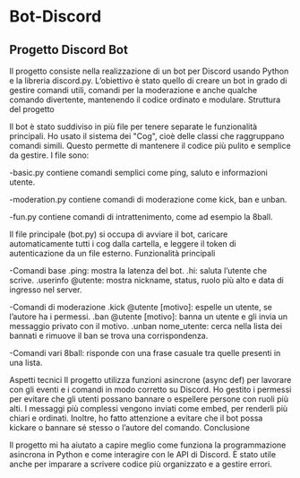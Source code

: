 # Bot-Discord
## Progetto Discord Bot

Il progetto consiste nella realizzazione di un bot per Discord usando Python e la libreria discord.py. L’obiettivo è stato quello di creare un bot in grado di gestire comandi utili, comandi per la moderazione e anche qualche comando divertente, mantenendo il codice ordinato e modulare.
Struttura del progetto

Il bot è stato suddiviso in più file per tenere separate le funzionalità principali. Ho usato il sistema dei "Cog", cioè delle classi che raggruppano comandi simili. Questo permette di mantenere il codice più pulito e semplice da gestire. I file sono:

-basic.py contiene comandi semplici come ping, saluto e informazioni utente.

-moderation.py contiene comandi di moderazione come kick, ban e unban.

-fun.py contiene comandi di intrattenimento, come ad esempio la 8ball.

Il file principale (bot.py) si occupa di avviare il bot, caricare automaticamente tutti i cog dalla cartella, e leggere il token di autenticazione da un file esterno.
Funzionalità principali

-Comandi base
 .ping: mostra la latenza del bot.
 .hi: saluta l’utente che scrive.
 .userinfo @utente: mostra nickname, status, ruolo più alto e data di ingresso nel server.

-Comandi di moderazione
 .kick @utente [motivo]: espelle un utente, se l’autore ha i permessi.
 .ban @utente [motivo]: banna un utente e gli invia un messaggio privato con il motivo.
 .unban nome_utente: cerca nella lista dei bannati e rimuove il ban se trova una corrispondenza.

-Comandi vari
  8ball: risponde con una frase casuale tra quelle presenti in una lista.

Aspetti tecnici
Il progetto utilizza funzioni asincrone (async def) per lavorare con gli eventi e i comandi in modo corretto su Discord. Ho gestito i permessi per evitare che gli utenti possano bannare o espellere persone con ruoli più alti. I messaggi più complessi vengono inviati come embed, per renderli più chiari e ordinati. Inoltre, ho fatto attenzione a evitare che il bot possa kickare o bannare sé stesso o l’autore del comando.
Conclusione

Il progetto mi ha aiutato a capire meglio come funziona la programmazione asincrona in Python e come interagire con le API di Discord. È stato utile anche per imparare a scrivere codice più organizzato e a gestire errori.
